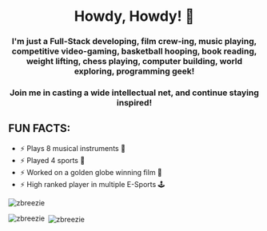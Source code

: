 <h1 align="center">Howdy, Howdy! 🤠</h1>
<h3 align="center">I'm just a Full-Stack developing, film crew-ing, music playing, competitive video-gaming, basketball hooping, book reading, weight lifting, chess playing, computer building, world exploring, programming geek!</h3>

<h3 align="center"> Join me in casting a wide intellectual net, and continue staying inspired!</h3>

## FUN FACTS:
* ⚡ Plays 8 musical instruments 🎸
* ⚡ Played 4 sports 🏀
* ⚡ Worked on a golden globe winning film 🎥
* ⚡ High ranked player in multiple E-Sports 🕹️

<p align="left"> <img src="https://komarev.com/ghpvc/?username=zbreezie&label=Profile%20views&color=0e75b6&style=flat" alt="zbreezie" /> </p>

<p align="left">
</p>

<p><img align="left" src="https://github-readme-stats.vercel.app/api/top-langs?username=zbreezie&show_icons=true&locale=en&layout=compact&theme=highcontrast" alt="zbreezie" /></p>

<p>&nbsp;<img align="center" src="https://github-readme-stats.vercel.app/api?username=zbreezie&show_icons=true&locale=en&theme=highcontrast" alt="zbreezie" /></p>

